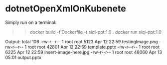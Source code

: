 # dotnetOpenXmlOnKubenete

Simply run on a terminal:
>> docker build -f Dockerfile -t siqi-ppt:1.0 . 
>> docker run siqi-ppt:1.0 

Output:
total 108 
-rw-r--r-- 1 root root  5123 Apr 12 22:59 testingImage.png 
-rw-r--r-- 1 root root 42801 Apr 12 22:59 template.pptx 
-rw-r--r-- 1 root root  6225 Apr 12 22:59 insert-image-here.jpg 
-rw-r--r-- 1 root root 48060 Apr 13 05:01 output.pptx 
